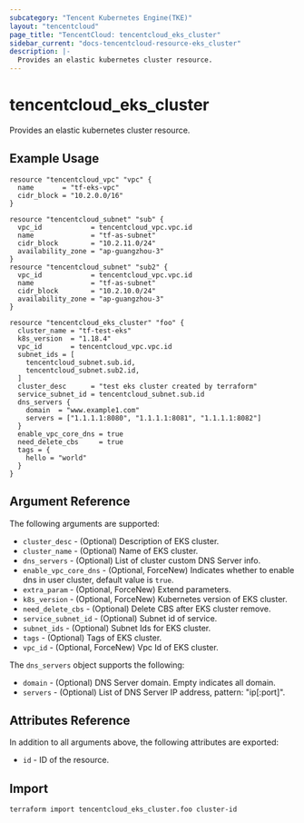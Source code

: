 ```yaml
---
subcategory: "Tencent Kubernetes Engine(TKE)"
layout: "tencentcloud"
page_title: "TencentCloud: tencentcloud_eks_cluster"
sidebar_current: "docs-tencentcloud-resource-eks_cluster"
description: |-
  Provides an elastic kubernetes cluster resource.
---
```


# tencentcloud_eks_cluster

Provides an elastic kubernetes cluster resource.

## Example Usage

```hcl
resource "tencentcloud_vpc" "vpc" {
  name       = "tf-eks-vpc"
  cidr_block = "10.2.0.0/16"
}

resource "tencentcloud_subnet" "sub" {
  vpc_id            = tencentcloud_vpc.vpc.id
  name              = "tf-as-subnet"
  cidr_block        = "10.2.11.0/24"
  availability_zone = "ap-guangzhou-3"
}
resource "tencentcloud_subnet" "sub2" {
  vpc_id            = tencentcloud_vpc.vpc.id
  name              = "tf-as-subnet"
  cidr_block        = "10.2.10.0/24"
  availability_zone = "ap-guangzhou-3"
}

resource "tencentcloud_eks_cluster" "foo" {
  cluster_name = "tf-test-eks"
  k8s_version  = "1.18.4"
  vpc_id       = tencentcloud_vpc.vpc.id
  subnet_ids = [
    tencentcloud_subnet.sub.id,
    tencentcloud_subnet.sub2.id,
  ]
  cluster_desc      = "test eks cluster created by terraform"
  service_subnet_id = tencentcloud_subnet.sub.id
  dns_servers {
    domain  = "www.example1.com"
    servers = ["1.1.1.1:8080", "1.1.1.1:8081", "1.1.1.1:8082"]
  }
  enable_vpc_core_dns = true
  need_delete_cbs     = true
  tags = {
    hello = "world"
  }
}
```

## Argument Reference

The following arguments are supported:

* `cluster_desc` - (Optional) Description of EKS cluster.
* `cluster_name` - (Optional) Name of EKS cluster.
* `dns_servers` - (Optional) List of cluster custom DNS Server info.
* `enable_vpc_core_dns` - (Optional, ForceNew) Indicates whether to enable dns in user cluster, default value is `true`.
* `extra_param` - (Optional, ForceNew) Extend parameters.
* `k8s_version` - (Optional, ForceNew) Kubernetes version of EKS cluster.
* `need_delete_cbs` - (Optional) Delete CBS after EKS cluster remove.
* `service_subnet_id` - (Optional) Subnet id of service.
* `subnet_ids` - (Optional) Subnet Ids for EKS cluster.
* `tags` - (Optional) Tags of EKS cluster.
* `vpc_id` - (Optional, ForceNew) Vpc Id of EKS cluster.

The `dns_servers` object supports the following:

* `domain` - (Optional) DNS Server domain. Empty indicates all domain.
* `servers` - (Optional) List of DNS Server IP address, pattern: "ip[:port]".

## Attributes Reference

In addition to all arguments above, the following attributes are exported:

* `id` - ID of the resource.



## Import

```
terraform import tencentcloud_eks_cluster.foo cluster-id
```

